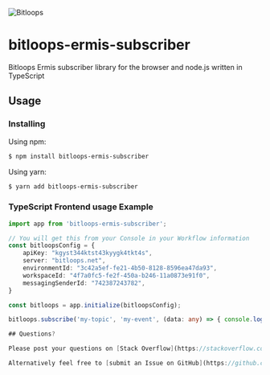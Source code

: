 ![Bitloops](https://storage.googleapis.com/wwwbitloopscom/bitloops-logo_320x80.png)

# bitloops-ermis-subscriber

Bitloops Ermis subscriber library for the browser and node.js written in TypeScript

## Usage

### Installing

Using npm:

```bash
$ npm install bitloops-ermis-subscriber
```

Using yarn:

```bash
$ yarn add bitloops-ermis-subscriber
```

### TypeScript Frontend usage Example

```ts
import app from 'bitloops-ermis-subscriber';

// You will get this from your Console in your Workflow information
const bitloopsConfig = {
	apiKey: "kgyst344ktst43kyygk4tkt4s",
	server: "bitloops.net",
	environmentId: "3c42a5ef-fe21-4b50-8128-8596ea47da93",
	workspaceId: "4f7a0fc5-fe2f-450a-b246-11a0873e91f0",
	messagingSenderId: "742387243782",
}

const bitloops = app.initialize(bitloopsConfig);

bitloops.subscribe('my-topic', 'my-event', (data: any) => { console.log('received my-event data', data)});

## Questions?

Please post your questions on [Stack Overflow](https://stackoverflow.com) making sure you use the **Bitloops** tag and someone from the Bitloops team or the community will make sure to help you.

Alternatively feel free to [submit an Issue on GitHub](https://github.com/bitloops/bitloops-ermis-subscriber/issues/new).
